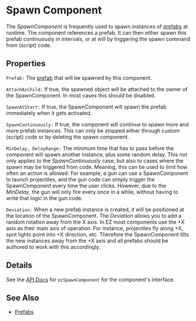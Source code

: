 # Spawn Component

The *SpawnComponent* is frequently used to spawn instances of [prefabs](../prefabs/prefabs-overview.md) at runtime. The component references a prefab. It can then either spawn this prefab continuously in intervals, or at will by triggering the spawn command from (script) code.

## Properties

`Prefab:` The [prefab](../prefabs/prefabs-overview.md) that will be spawned by this component.

`AttachAsChild:` If true, the spawned object will be attached to the owner of the SpawnComponent. In most cases this should be disabled.

`SpawnAtStart:` If true, the SpawnComponent will spawn the prefab immediately when it gets activated.

`SpawnContinuously:` If true, the component will continue to spawn more and more prefab instances. This can only be stopped either through custom (script) code or by deleting the spawn component.

`MinDelay, DelayRange:` The minimum time that has to pass before the component will spawn another instance, plus some random delay. This not only applies to the *SpawnContinuously* case, but also to cases where the spawn may be triggered from code. Meaning, this can be used to limit how often an action is allowed. For example, a gun can use a SpawnComponent to launch projectiles, and the gun code can simply trigger the SpawnComponent every time the user clicks. However, due to the *MinDelay*, the gun will only fire every once in a while, without having to write that logic in the gun code.

`Deviation:` When a new prefab instance is created, it will be positioned at the location of the SpawnComponent. The *Deviation* allows you to add a random rotation away from the X axis. In EZ most components use the +X axis as their main axis of operation. For instance, projectiles fly along +X, spot lights point into +X direction, etc. Therefore the SpawnComponent tilts the new instances away from the +X axis and all prefabs should be authored to work with this accordingly.

## Details

See the [API Docs](../api-docs.md) for `ezSpawnComponent` for the component's interface.

## See Also


* [Prefabs](../prefabs/prefabs-overview.md)
